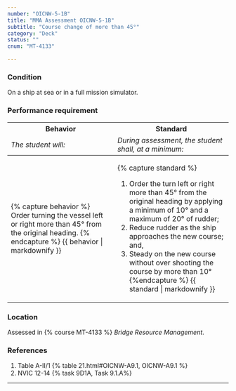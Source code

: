 ```yaml
---
number: "OICNW-5-1B"
title: "MMA Assessment OICNW-5-1B"
subtitle: "Course change of more than 45°"
category: "Deck"
status: ""
cnum: "MT-4133"

---
```

### Condition

On a ship at sea or in a full mission simulator.

### Performance requirement 

<table width='100%' class='Guidelines'>
 <thead>
 <tr>
     <th class='thirty'>Behavior</th>
     <th class='seventy'>Standard</th>
 </tr>
 <tr>
     <td><em>The student will:</em></td>
     <td><em>During assessment, the student shall, at a minimum:</em></td>
 </tr>
 </thead>
 <tbody>
 

<tr><td>

{% capture behavior %}
Order turning the vessel left or right more than 45° from the original heading.
{% endcapture %}
{{ behavior | markdownify }}

</td><td>

{% capture standard %}
1. Order the turn left or right more than 45° from the original heading by applying a minimum of 10° and a maximum of 20° of rudder;
2. Reduce rudder as the ship approaches the new course; and,
3. Steady on the new course without over shooting the course by more than 10°
{%endcapture %}
{{ standard | markdownify }}

</td></tr>



 </tbody>
 </table>

### Location

Assessed in  {% course  MT-4133 %}  *Bridge Resource Management*.

### References

1.  Table A-II/1 {% table 21.html#OICNW-A9.1, OICNW-A9.1 %}
1.  NVIC 12-14 {% task 9D1A, Task 9.1.A%}

***

